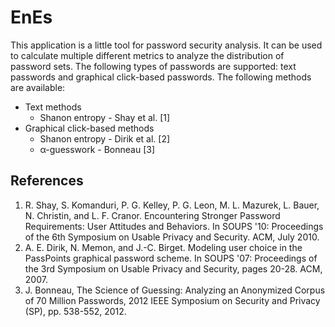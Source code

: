 EnEs
====

This application is a little tool for password security analysis. It can be used to calculate multiple different metrics to analyze the distribution of password sets. The following types of passwords are supported: text passwords and graphical click-based passwords. The following methods are available: 

* Text methods 
	* Shanon entropy - Shay et al. [1]
* Graphical click-based methods 
	* Shanon entropy - Dirik et al. [2]
	* α-guesswork - Bonneau [3]

References
----------

1. R. Shay, S. Komanduri, P. G. Kelley, P. G. Leon, M. L. Mazurek, L. Bauer, N. Christin, and L. F. Cranor. Encountering Stronger Password Requirements: User Attitudes and Behaviors. In SOUPS '10: Proceedings of the 6th Symposium on Usable Privacy and Security. ACM, July 2010.
2. A. E. Dirik, N. Memon, and J.-C. Birget. Modeling user choice in the PassPoints graphical password scheme. In SOUPS '07: Proceedings of the 3rd Symposium on Usable Privacy and Security, pages 20-28. ACM, 2007.
3. J. Bonneau, The Science of Guessing: Analyzing an Anonymized Corpus of 70 Million Passwords, 2012 IEEE Symposium on Security and Privacy (SP), pp. 538-552, 2012.